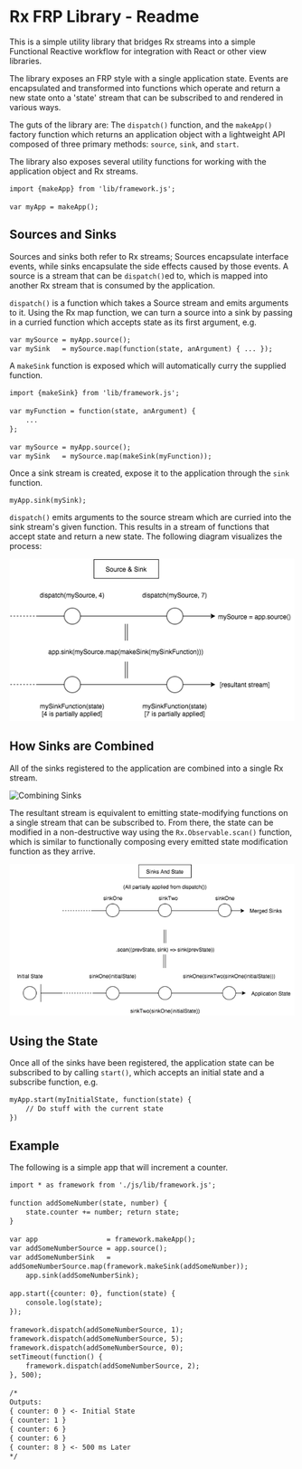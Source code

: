 # Rx FRP Library - Readme

This is a simple utility library that bridges Rx streams into a simple Functional Reactive workflow for integration with React or other view libraries.

The library exposes an FRP style with a single application state. Events are encapsulated and transformed into functions which operate and return a new state onto a 'state' stream that can be subscribed to and rendered in various ways.

The guts of the library are: The `dispatch()` function, and the `makeApp()` factory function which returns an application object with a lightweight API composed of three primary methods: `source`, `sink`, and `start`.

The library also exposes several utility functions for working with the application
object and Rx streams.

```
import {makeApp} from 'lib/framework.js';

var myApp = makeApp();
```

## Sources and Sinks

Sources and sinks both refer to Rx streams; Sources encapsulate interface events, while sinks encapsulate the side effects caused by those events. A source is a stream that can be `dispatch()`ed to, which is mapped into another Rx stream that is consumed by the application.

`dispatch()` is a function which takes a Source stream and emits arguments to it. Using
the Rx map function, we can turn a source into a sink by passing in a curried function which accepts state as its first argument, e.g.

```
var mySource = myApp.source();
var mySink   = mySource.map(function(state, anArgument) { ... });
```

A `makeSink` function is exposed which will automatically curry the supplied function.

```
import {makeSink} from 'lib/framework.js';

var myFunction = function(state, anArgument) {
    ...
};

var mySource = myApp.source();
var mySink   = mySource.map(makeSink(myFunction));
```

Once a sink stream is created, expose it to the application through the `sink` function.

```
myApp.sink(mySink);
```

`dispatch()` emits arguments to the source stream which are curried into the sink stream's given function. This results in a stream of functions that accept state and return a new state. The following diagram visualizes the process:

![Sources and Sinks](./doc/img/SourceAndSink.png)

## How Sinks are Combined

All of the sinks registered to the application are combined into a single Rx stream.

![Combining Sinks](./doc/img/Sinks.png)

The resultant stream is equivalent to emitting state-modifying functions on a single stream that can be subscribed to. From there, the state can be modified in a non-destructive way using the `Rx.Observable.scan()` function, which is similar to functionally composing every emitted state modification function as they arrive.

![Determining State](./doc/img/State.png)

## Using the State

Once all of the sinks have been registered, the application state can be subscribed
to by calling `start()`, which accepts an initial state and a subscribe function, e.g.

```
myApp.start(myInitialState, function(state) {
    // Do stuff with the current state
})
```

## Example

The following is a simple app that will increment a counter.

```
import * as framework from './js/lib/framework.js';

function addSomeNumber(state, number) {
    state.counter += number; return state;
}

var app                 = framework.makeApp();
var addSomeNumberSource = app.source();
var addSomeNumberSink   = addSomeNumberSource.map(framework.makeSink(addSomeNumber));
    app.sink(addSomeNumberSink);
    
app.start({counter: 0}, function(state) {
    console.log(state);
});

framework.dispatch(addSomeNumberSource, 1);
framework.dispatch(addSomeNumberSource, 5);
framework.dispatch(addSomeNumberSource, 0);
setTimeout(function() {
    framework.dispatch(addSomeNumberSource, 2);
}, 500);

/*
Outputs:
{ counter: 0 } <- Initial State
{ counter: 1 }
{ counter: 6 }
{ counter: 6 }
{ counter: 8 } <- 500 ms Later
*/
```

